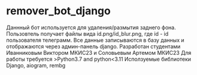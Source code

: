 # remover_bot_django
Даннный бот используется для удаления/размытия заднего фона. Пользовтель получает файлы вида id.png/id_blur.png, где id - id пользователя телеграмм. Все данные записываются в базу данных и отображаются через админ-панель django. Разработан студентами Иванниковым Виктором МКИС23 и Соловьевым Артемом МКИС23
Для работы требуется >Python3.7 and python<3.11
Исползуемые библиотеки Django, aiogram, rembg
